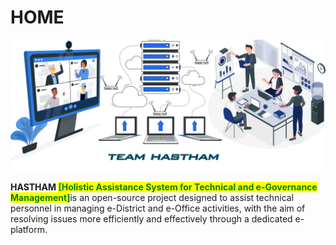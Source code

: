 # HOME



<picture><source srcset="https://images.unsplash.com/photo-1537498425277-c283d32ef9db?crop=entropy&#x26;cs=srgb&#x26;fm=jpg&#x26;ixid=M3wxOTcwMjR8MHwxfHNlYXJjaHw3fHxjb21wdXRlcnxlbnwwfHx8fDE3MDA3MTIyMTF8MA&#x26;ixlib=rb-4.0.3&#x26;q=85" media="(prefers-color-scheme: dark)"><img src=".gitbook/assets/bg2.jpg" alt=""></picture>

&#x20; **HASTHAM&#x20;**<mark style="color:green;">**\[Holistic Assistance System for Technical and e-Governance Management]**</mark>is an open-source project designed to assist technical personnel in managing e-District and e-Office activities, with the aim of resolving issues more efficiently and effectively through a dedicated e-platform.

